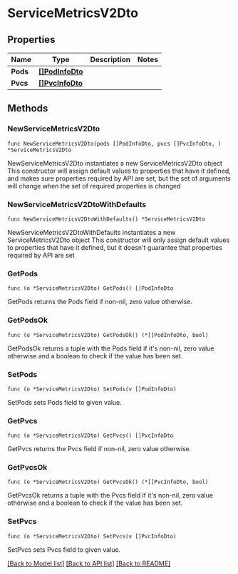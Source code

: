 # ServiceMetricsV2Dto

## Properties

Name | Type | Description | Notes
------------ | ------------- | ------------- | -------------
**Pods** | [**[]PodInfoDto**](PodInfoDto.md) |  | 
**Pvcs** | [**[]PvcInfoDto**](PvcInfoDto.md) |  | 

## Methods

### NewServiceMetricsV2Dto

`func NewServiceMetricsV2Dto(pods []PodInfoDto, pvcs []PvcInfoDto, ) *ServiceMetricsV2Dto`

NewServiceMetricsV2Dto instantiates a new ServiceMetricsV2Dto object
This constructor will assign default values to properties that have it defined,
and makes sure properties required by API are set, but the set of arguments
will change when the set of required properties is changed

### NewServiceMetricsV2DtoWithDefaults

`func NewServiceMetricsV2DtoWithDefaults() *ServiceMetricsV2Dto`

NewServiceMetricsV2DtoWithDefaults instantiates a new ServiceMetricsV2Dto object
This constructor will only assign default values to properties that have it defined,
but it doesn't guarantee that properties required by API are set

### GetPods

`func (o *ServiceMetricsV2Dto) GetPods() []PodInfoDto`

GetPods returns the Pods field if non-nil, zero value otherwise.

### GetPodsOk

`func (o *ServiceMetricsV2Dto) GetPodsOk() (*[]PodInfoDto, bool)`

GetPodsOk returns a tuple with the Pods field if it's non-nil, zero value otherwise
and a boolean to check if the value has been set.

### SetPods

`func (o *ServiceMetricsV2Dto) SetPods(v []PodInfoDto)`

SetPods sets Pods field to given value.


### GetPvcs

`func (o *ServiceMetricsV2Dto) GetPvcs() []PvcInfoDto`

GetPvcs returns the Pvcs field if non-nil, zero value otherwise.

### GetPvcsOk

`func (o *ServiceMetricsV2Dto) GetPvcsOk() (*[]PvcInfoDto, bool)`

GetPvcsOk returns a tuple with the Pvcs field if it's non-nil, zero value otherwise
and a boolean to check if the value has been set.

### SetPvcs

`func (o *ServiceMetricsV2Dto) SetPvcs(v []PvcInfoDto)`

SetPvcs sets Pvcs field to given value.



[[Back to Model list]](../README.md#documentation-for-models) [[Back to API list]](../README.md#documentation-for-api-endpoints) [[Back to README]](../README.md)


